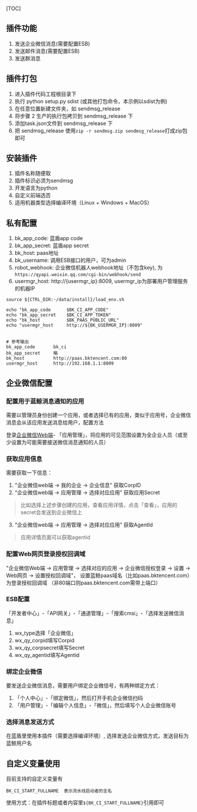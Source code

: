 
[TOC]
## 插件功能
1. 发送企业微信消息(需要配置ESB)
2. 发送邮件消息(需要配置ESB)
3. 发送群消息
   
## 插件打包
 1. 进入插件代码工程根目录下
 2. 执行 python setup.py sdist (或其他打包命令，本示例以sdist为例)
 3. 在任意位置新建文件夹，如 sendmsg_release
 4. 将步骤 2 生产的执行包拷贝到 sendmsg_release 下
 5. 添加task.json文件到 sendmsg_release 下
 6. 把 sendmsg_release 使用`zip -r sendmsg.zip sendmsg_release`打成zip包即可 

## 安装插件
1. 插件名称随便取
2. 插件标识必须为sendmsg
3. 开发语言为python
4. 自定义前端选否
5. 适用机器类型选择编译环境（Linux + Windows + MacOS）
   
## 私有配置
1. bk_app_code: 蓝盾app code
2. bk_app_secret: 蓝盾app secret
3. bk_host: paas地址
4. bk_username: 调用ESB接口的用户，可为admin
5. robot_webhook: 企业微信机器人webhook地址（不包含key), 为`https://qyapi.weixin.qq.com/cgi-bin/webhook/send`
6. usermgr_host: http://{usermgr_ip}:8009, usermgr_ip为部署用户管理服务的机器IP

```
source ${CTRL_DIR:-/data/install}/load_env.sh

echo "bk_app_code      $BK_CI_APP_CODE"
echo "bk_app_secret    $BK_CI_APP_TOKEN"
echo "bk_host          $BK_PAAS_PUBLIC_URL"
echo "usermgr_host     http://${BK_USERMGR_IP}:8009"


# 参考输出
bk_app_code       bk_ci
bk_app_secret     略
bk_host           http://paas.bktencent.com:80
usermgr_host      http://192.168.1.1:8009
```

## 企业微信配置

### 配置用于蓝鲸消息通知的应用

需要以管理员身份创建一个应用，或者选择已有的应用，类似于应用号，企业微信消息会从该应用发送消息给用户，配置方法

登录[企业微信Web端](https://work.weixin.qq.com/wework_admin/frame#apps)- 「应用管理」，将应用的可见范围设置为全企业人员（或至少设置为可能需要接送微信消息通知的人员）


### 获取应用信息

需要获取一下信息：

1. "企业微信web端 → 我的企业 → 企业信息" 获取CorpID
2. “企业微信web端 → 应用管理 → 选择对应应用” 获取应用Secret
> 比如选择上述步骤创建的应用，查看应用详情，点击「查看」，应用的secret会发送到企业微信上
3. “企业微信web端 → 应用管理 → 选择对应应用” 获取AgentId
> 应用详情页面可以获取agentid

### 配置Web网页登录授权回调域

"企业微信Web端 → 应用管理 → 选择对应的应用 → 企业微信授权登录 → 设置 → Web网页 → 设置授权回调域"， 设置蓝鲸paas域名（比如paas.bktencent.com）为登录授权回调域 （非80端口则paas.bktencent.com需带上端口）

### ESB配置

「开发者中心」-「API网关」-「通道管理」-「搜索cmsi」-「选择发送微信消息」

1. wx_type选择「企业微信」
2. wx_qy_corpid填写Corpid
3. wx_qy_corpsecret填写Secret
4. wx_qy_agentid填写Agentid

### 绑定企业微信

要发送企业微信消息，需要用户绑定企业微信号，有两种绑定方式：

1. 「个人中心」-「绑定微信」，然后打开手机企业微信扫码
2. 「用户管理」-「编辑个人信息」-「微信」，然后填写个人企业微信账号

### 选择消息发送方式

在蓝盾里使用本插件（需要选择编译环境）, 选择发送企业微信方式，发送目标为蓝鲸用户名

## 自定义变量使用
目前支持的自定义变量有
```
BK_CI_START_FULLNAME  表示流水线启动者的全名
```
使用方式：在插件标题或者内容里`${BK_CI_START_FULLNAME}`引用即可


